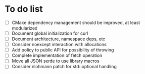 # To do list

- [ ] CMake dependency management should be improved, at least modularized
- [ ] Document global initialization for curl
- [ ] Document architecture, namespace deps, etc
- [ ] Consider noexcept interaction with allocations
- [ ] Add policy to public API for possibility of throwing
- [ ] Complete implementation of fetch operation
- [ ] Move all JSON serde to use library macros
- [ ] Consider nlohmann patch for std::optional handling
